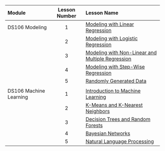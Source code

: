 |Module                 |Lesson Number|Lesson Name|
|:---                   |:---:        |:---       |
|DS106 Modeling         |1   | [Modeling with Linear Regression](Modeling/DS106L1.ipynb)  |
|                       |2   | [Modeling with Logistic Regression ](Modeling/DS106L2.ipynb)                |
|                       |3   | [Modeling with Non-Linear and Multiple Regression](Modeling/DS106L3.ipynb)              |
|                       |4   | [Modeling with Step-Wise Regression ](Modeling/DS106L4.ipynb)|
|                       |5   | [Randomly Generated Data ](Modeling/DS106L5.ipynb)      |
|||
|DS106 Machine Learning |1   | [Introduction to Machine Learning ](ML/DS106ML1.ipynb)        | 
|                       |2   | [K-Means and K-Nearest Neighbors ](ML/DS106ML2.ipynb)       |
|                       |3   | [Decision Trees and Random Forests](ML/DS106ML3.ipynb)   | 
|                       |4   | [Bayesian Networks](ML/DS106ML4.ipynb)  | 
|                       |5  | [Natural Language Processing ](ML/DS106ML5.ipynb)         | 
